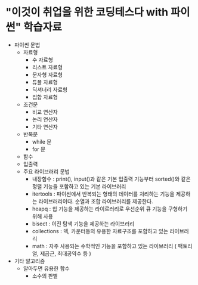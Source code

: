 # "이것이 취업을 위한 코딩테스다 with 파이썬" 학습자료
- 파이썬 문법
  - 자료형
    - 수 자료형
    - 리스트 자료형
    - 문자형 자료형
    - 튜플 자료형
    - 딕셔너리 자료형
    - 집합 자료형
  - 조건문
    - 비교 연산자
    - 논리 연산자
    - 기타 연산자
  - 반복문
    - while 문
    - for 문
  - 함수
  - 입출력
  - 주요 라이브러리 문법
    - 내장함수 : print(), input()과 같은 기본 입출력 기능부터 sorted()와 같은 정렬 기능을 포함하고 있는 기본 라이브러리
    - itertools : 파이썬에서 반복되는 형태의 데이터를 처리하는 기능을 제공하는 라이브러리이다. 순열과 조합 라이브러리를 제공한다.
    - heapq : 힙 기능을 제공하는 라이르러리로 우선순위 큐 기능을 구형하기 위해 사용
    - bisect : 이진 탐색 기능을 제공하는 라이브러리
    - collections : 덱, 카운터등의 유용한 자료구조를 포함하고 있는 라이브러리
    - math : 자주 사용되는 수학적인 기능을 포함하고 있는 라이브러리 ( 팩토리얼, 제곱근, 최대공약수 등 )
- 기타 알고리즘
  - 알아두면 유용한 함수
    - 소수의 판별
